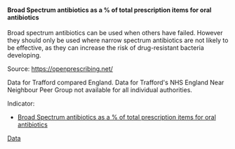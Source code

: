 #### Broad Spectrum antibiotics as a % of total prescription items for oral antibiotics

Broad spectrum antibiotics can be used when others have failed. However they should only be used where narrow spectrum antibiotics are not likely to be effective, as they can increase the risk of drug-resistant bacteria developing.

Source: https://openprescribing.net/

Data for Trafford compared England. Data for Trafford's NHS England Near Neighbour Peer Group not available for all individual authorities.

Indicator:

* <a href="https://openprescribing.net/measure/broad_spectrum/sicbl/02A/" target="_blank"> Broad Spectrum antibiotics as a % of total prescription items for oral antibiotics </a>

<a href="https://www.trafforddatalab.io/trafford_themes/data/health/antibiotics_broad_s.csv" aria-label="Download the data" class="downloadButton" target="_blank" download>Data <span class="fas fa-download"></span></a>